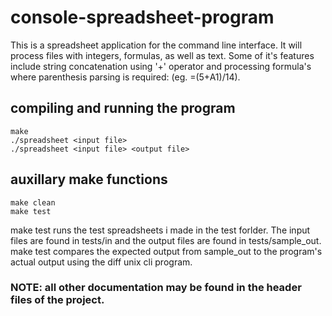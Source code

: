 # console-spreadsheet-program

This is a spreadsheet application for the command line interface. It will process files with integers, formulas, as well as text. Some of it's features include string concatenation using '+' operator and processing formula's where parenthesis parsing is required: (eg. =(5+A1)/14).

## compiling and running the program

```
make
./spreadsheet <input file>
./spreadsheet <input file> <output file>
```

## auxillary make functions
```
make clean
make test
```
make test runs the test spreadsheets i made in the test forlder. The input files  are found in tests/in and the output files are found in tests/sample_out. make test compares the expected output from sample_out to the program's actual output using the diff unix cli program.

### NOTE: all other documentation may be found in the header files of the project.
